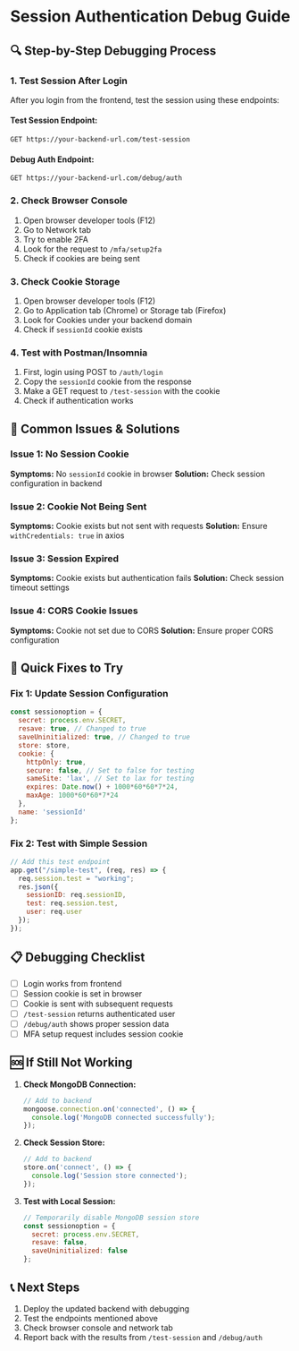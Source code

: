 # Session Authentication Debug Guide

## 🔍 **Step-by-Step Debugging Process**

### 1. **Test Session After Login**

After you login from the frontend, test the session using these endpoints:

#### **Test Session Endpoint:**
```
GET https://your-backend-url.com/test-session
```

#### **Debug Auth Endpoint:**
```
GET https://your-backend-url.com/debug/auth
```

### 2. **Check Browser Console**

1. Open browser developer tools (F12)
2. Go to Network tab
3. Try to enable 2FA
4. Look for the request to `/mfa/setup2fa`
5. Check if cookies are being sent

### 3. **Check Cookie Storage**

1. Open browser developer tools (F12)
2. Go to Application tab (Chrome) or Storage tab (Firefox)
3. Look for Cookies under your backend domain
4. Check if `sessionId` cookie exists

### 4. **Test with Postman/Insomnia**

1. First, login using POST to `/auth/login`
2. Copy the `sessionId` cookie from the response
3. Make a GET request to `/test-session` with the cookie
4. Check if authentication works

## 🚨 **Common Issues & Solutions**

### **Issue 1: No Session Cookie**
**Symptoms:** No `sessionId` cookie in browser
**Solution:** Check session configuration in backend

### **Issue 2: Cookie Not Being Sent**
**Symptoms:** Cookie exists but not sent with requests
**Solution:** Ensure `withCredentials: true` in axios

### **Issue 3: Session Expired**
**Symptoms:** Cookie exists but authentication fails
**Solution:** Check session timeout settings

### **Issue 4: CORS Cookie Issues**
**Symptoms:** Cookie not set due to CORS
**Solution:** Ensure proper CORS configuration

## 🔧 **Quick Fixes to Try**

### **Fix 1: Update Session Configuration**
```javascript
const sessionoption = {
  secret: process.env.SECRET, 
  resave: true, // Changed to true
  saveUninitialized: true, // Changed to true
  store: store,
  cookie: {
    httpOnly: true,
    secure: false, // Set to false for testing
    sameSite: 'lax', // Set to lax for testing
    expires: Date.now() + 1000*60*60*7*24,
    maxAge: 1000*60*60*7*24
  },
  name: 'sessionId'
};
```

### **Fix 2: Test with Simple Session**
```javascript
// Add this test endpoint
app.get("/simple-test", (req, res) => {
  req.session.test = "working";
  res.json({
    sessionID: req.sessionID,
    test: req.session.test,
    user: req.user
  });
});
```

## 📋 **Debugging Checklist**

- [ ] Login works from frontend
- [ ] Session cookie is set in browser
- [ ] Cookie is sent with subsequent requests
- [ ] `/test-session` returns authenticated user
- [ ] `/debug/auth` shows proper session data
- [ ] MFA setup request includes session cookie

## 🆘 **If Still Not Working**

1. **Check MongoDB Connection:**
   ```javascript
   // Add to backend
   mongoose.connection.on('connected', () => {
     console.log('MongoDB connected successfully');
   });
   ```

2. **Check Session Store:**
   ```javascript
   // Add to backend
   store.on('connect', () => {
     console.log('Session store connected');
   });
   ```

3. **Test with Local Session:**
   ```javascript
   // Temporarily disable MongoDB session store
   const sessionoption = {
     secret: process.env.SECRET,
     resave: false,
     saveUninitialized: false
   };
   ```

## 📞 **Next Steps**

1. Deploy the updated backend with debugging
2. Test the endpoints mentioned above
3. Check browser console and network tab
4. Report back with the results from `/test-session` and `/debug/auth` 
